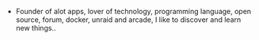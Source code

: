 - Founder of alot apps, lover of technology, programming language, open source, forum, docker, unraid and arcade, I like to discover and learn new things..
  <br>
























































































































































































































































































































































































































































































